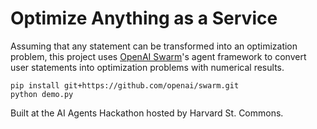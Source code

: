 # Optimize Anything as a Service

Assuming that any statement can be transformed into an optimization problem, this project uses [OpenAI Swarm](https://github.com/openai/swarm)'s agent framework to convert user statements into optimization problems with numerical results. 

```
pip install git+https://github.com/openai/swarm.git
python demo.py
```

Built at the AI Agents Hackathon hosted by Harvard St. Commons.
